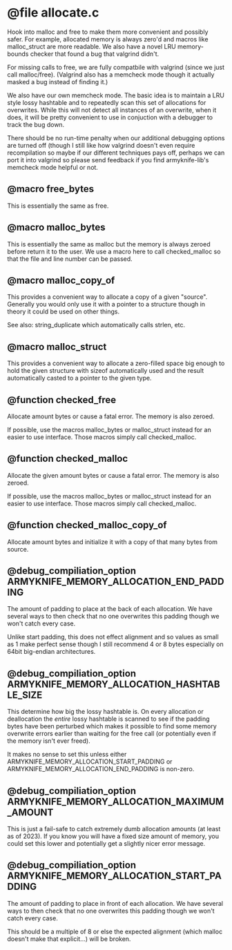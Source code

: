 # @file allocate.c

Hook into malloc and free to make them more convenient and possibly
safer. For example, allocated memory is always zero'd and macros
like malloc_struct are more readable. We also have a novel LRU
memory-bounds checker that found a bug that valgrind didn't.

For missing calls to free, we are fully compatbile with valgrind
(since we just call malloc/free). (Valgrind also has a memcheck
mode though it actually masked a bug instead of finding it.)

We also have our own memcheck mode. The basic idea is to maintain a
LRU style lossy hashtable and to repeatedly scan this set of
allocations for overwrites. While this will not detect all
instances of an overwrite, when it does, it will be pretty
convenient to use in conjuction with a debugger to track the bug
down.

There should be no run-time penalty when our additional debugging
options are turned off (though I still like how valgrind doesn't
even require recompilation so maybe if our different techniques
pays off, perhaps we can port it into valgrind so please send
feedback if you find armyknife-lib's memcheck mode helpful or not.
 
## @macro free_bytes

This is essentially the same as free.
 
## @macro malloc_bytes

This is essentially the same as malloc but the memory is always
zeroed before return it to the user. We use a macro here to call
checked_malloc so that the file and line number can be passed.
 
## @macro malloc_copy_of

This provides a convenient way to allocate a copy of a given
"source". Generally you would only use it with a pointer to a
structure though in theory it could be used on other things.

See also: string_duplicate which automatically calls strlen, etc.
 
## @macro malloc_struct

This provides a convenient way to allocate a zero-filled space big
enough to hold the given structure with sizeof automatically used
and the result automatically casted to a pointer to the given type.
 
## @function checked_free

Allocate amount bytes or cause a fatal error. The memory is also
zeroed.

If possible, use the macros malloc_bytes or malloc_struct instead
for an easier to use interface. Those macros simply call
checked_malloc.
 
## @function checked_malloc

Allocate the given amount bytes or cause a fatal error. The memory
is also zeroed.

If possible, use the macros malloc_bytes or malloc_struct instead
for an easier to use interface. Those macros simply call
checked_malloc.
 
## @function checked_malloc_copy_of

Allocate amount bytes and initialize it with a copy of that many
bytes from source.
 
## @debug_compiliation_option ARMYKNIFE_MEMORY_ALLOCATION_END_PADDING

The amount of padding to place at the back of each allocation. We
have several ways to then check that no one overwrites this padding
though we won't catch every case.

Unlike start padding, this does not effect alignment and so values
as small as 1 make perfect sense though I still recommend 4 or 8
bytes especially on 64bit big-endian architectures.
 
## @debug_compiliation_option ARMYKNIFE_MEMORY_ALLOCATION_HASHTABLE_SIZE

This determine how big the lossy hashtable is. On every allocation
or deallocation the *entire* lossy hashtable is scanned to see if
the padding bytes have been perturbed which makes it possible to
find some memory overwrite errors earlier than waiting for the free
call (or potentially even if the memory isn't ever freed).

It makes no sense to set this unless either
ARMYKNIFE_MEMORY_ALLOCATION_START_PADDING or
ARMYKNIFE_MEMORY_ALLOCATION_END_PADDING is non-zero.
 
## @debug_compiliation_option ARMYKNIFE_MEMORY_ALLOCATION_MAXIMUM_AMOUNT

This is just a fail-safe to catch extremely dumb allocation amounts
(at least as of 2023). If you know you will have a fixed size
amount of memory, you could set this lower and potentially get a
slightly nicer error message.
 
## @debug_compiliation_option ARMYKNIFE_MEMORY_ALLOCATION_START_PADDING

The amount of padding to place in front of each allocation. We have
several ways to then check that no one overwrites this padding
though we won't catch every case.

This should be a multiple of 8 or else the expected alignment
(which malloc doesn't make that explicit...) will be broken.
 
